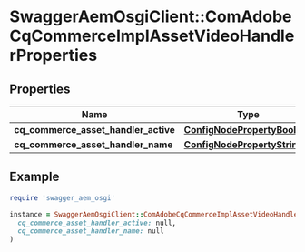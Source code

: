 # SwaggerAemOsgiClient::ComAdobeCqCommerceImplAssetVideoHandlerProperties

## Properties

| Name | Type | Description | Notes |
| ---- | ---- | ----------- | ----- |
| **cq_commerce_asset_handler_active** | [**ConfigNodePropertyBoolean**](ConfigNodePropertyBoolean.md) |  | [optional] |
| **cq_commerce_asset_handler_name** | [**ConfigNodePropertyString**](ConfigNodePropertyString.md) |  | [optional] |

## Example

```ruby
require 'swagger_aem_osgi'

instance = SwaggerAemOsgiClient::ComAdobeCqCommerceImplAssetVideoHandlerProperties.new(
  cq_commerce_asset_handler_active: null,
  cq_commerce_asset_handler_name: null
)
```

